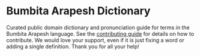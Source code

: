 
# Bumbita Arapesh Dictionary

Curated public domain dictionary and pronunciation guide for terms in the Bumbita Arapesh language. See the [contributing guide](https://github.com/drumworkteam/term/blob/make/.github/contributing.md) for details on how to contribute. We would love your support, even if it is just fixing a word or adding a single definition. Thank you for all your help!